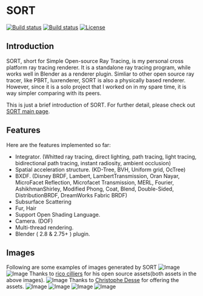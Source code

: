# SORT
[![Build status](https://travis-ci.org/JiayinCao/SORT.svg?branch=master)](https://travis-ci.org/JiayinCao/SORT)
[![Build status](https://ci.appveyor.com/api/github/webhook?id=4dp43qea3v68sqoe?svg=true)](https://ci.appveyor.com/project/JerryCao1985/sort)
[![License](https://img.shields.io/badge/License-GPL3-blue.svg)](https://www.gnu.org/licenses/gpl-3.0.en.html)

## Introduction
SORT, short for Simple Open-source Ray Tracing, is my personal cross platform ray tracing renderer. It is a standalone ray tracing program, while works well in Blender as a renderer plugin. Simliar to other open source ray tracer, like PBRT, luxrenderer, SORT is also a physically based renderer. However, since it is a solo project that I worked on in my spare time, it is way simpler comparing with its peers.

This is just a brief introduction of SORT. For further detail, please check out [SORT main page](https://sort-renderer.com).

## Features

Here are the features implemented so far:
  - Integrator. (Whitted ray tracing, direct lighting, path tracing, light tracing, bidirectional path tracing, instant radiosity, ambient occlusion)
  - Spatial acceleration structure. (KD-Tree, BVH, Uniform grid, OcTree)
  - BXDF. (Disney BRDF, Lambert, LambertTransmission, Oran Nayar, MicroFacet Reflection, Microfacet Transmission, MERL, Fourier, AshikhmanShirley, Modified Phong, Coat, Blend, Double-Sided, DistributionBRDF, DreamWorks Fabric BRDF)
  - Subsurface Scattering
  - Fur, Hair
  - Support Open Shading Language.
  - Camera. (DOF)
  - Multi-thread rendering.
  - Blender ( 2.8 & 2.75+ ) plugin.

## Images
Following are some examples of images generated by SORT
![Image](http://sort-renderer.com/assets/main_page/human.png)
![Image](http://sort-renderer.com/assets/main_page/curly%20hair.png)
Thanks to [rico cilliers](https://www.artstation.com/ricocilliers) for his open source assets(both assets in the above images).
![Image](http://sort-renderer.com/assets/main_page/car.png)
Thanks to [Christophe Desse](https://www.artstation.com/christophe-desse) for offering the assets.
![Image](http://sort-renderer.com/assets/main_page/sss_dragon.png)
![Image](http://sort-renderer.com/assets/main_page/dinning%20room.png)
![Image](http://sort-renderer.com/assets/main_page/living%20room.png)
![Image](http://sort-renderer.com/assets/main_page/table.png)
